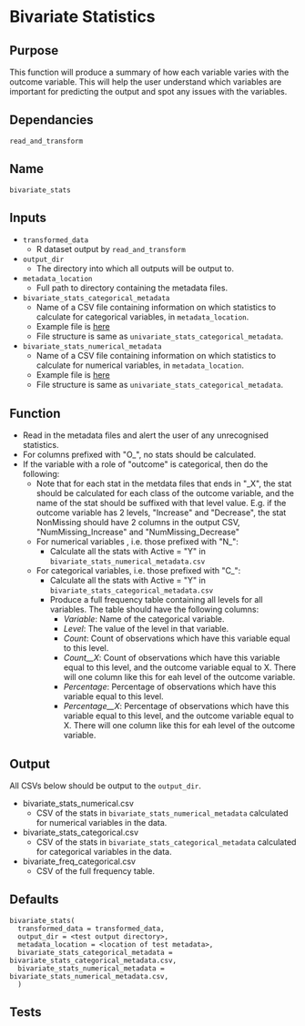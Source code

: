 # Bivariate Statistics

## Purpose
This function will produce a summary of how each variable varies with the outcome variable. This will help the user understand which variables are important for predicting the output and spot any issues with the variables.

## Dependancies
`read_and_transform`

## Name
`bivariate_stats`

## Inputs
* `transformed_data`
  * R dataset output by `read_and_transform`
* `output_dir`
  * The directory into which all outputs will be output to.
* `metadata_location`
  * Full path to directory containing the metadata files.
* `bivariate_stats_categorical_metadata`
  * Name of a CSV file containing information on which statistics to calculate for categorical variables, in `metadata_location`.
  * Example file is [here](../example_metadata_files/bivariate_stats_categorical_metadata.csv)
  * File structure is same as `univariate_stats_categorical_metadata`.
* `bivariate_stats_numerical_metadata`
  * Name of a CSV file containing information on which statistics to calculate for numerical variables, in `metadata_location`.
  * Example file is [here](../example_metadata_files/bivariate_stats_numerical_metadata.csv)
  * File structure is same as `univariate_stats_categorical_metadata`.


## Function
* Read in the metadata files and alert the user of any unrecognised statistics.
* For columns prefixed with "O_", no stats should be calculated.
* If the variable with a role of "outcome" is categorical, then do the following:
  * Note that for each stat in the metdata files that ends in "\_X", the stat should be calculated for each class of the outcome variable, and the name of the stat should be suffixed with that level value. E.g. if the outcome variable has 2 levels, "Increase" and "Decrease", the stat NonMissing should have 2 columns in the output CSV, "NumMissing_Increase" and "NumMissing_Decrease"
  * For numerical variables , i.e. those prefixed with "N_":
    * Calculate all the stats with Active = "Y" in `bivariate_stats_numerical_metadata.csv`
  * For categorical variables, i.e. those prefixed with "C_":
    * Calculate all the stats with Active = "Y" in `bivariate_stats_categorical_metadata.csv`
    * Produce a full frequency table containing all levels for all variables. The table should have the following columns:
      * _Variable_: Name of the categorical variable.
      * _Level_: The value of the level in that variable.
      * _Count_: Count of observations which have this variable equal to this level.
      * _Count__X_: Count of observations which have this variable equal to this level, and the outcome variable equal to X. There will one column like this for eah level of the outcome variable.
      * _Percentage_: Percentage of observations which have this variable equal to this level.
      * _Percentage__X_: Percentage of observations which have this variable equal to this level, and the outcome variable equal to X. There will one column like this for eah level of the outcome variable.

## Output
All CSVs below should be output to the `output_dir`.
* bivariate_stats_numerical.csv
  * CSV of the stats in `bivariate_stats_numerical_metadata` calculated for numerical variables in the data.
* bivariate_stats_categorical.csv
  * CSV of the stats in `bivariate_stats_categorical_metadata` calculated for categorical variables in the data.
* bivariate_freq_categorical.csv
  * CSV of the full frequency table.

## Defaults
```
bivariate_stats(
  transformed_data = transformed_data,
  output_dir = <test output directory>,
  metadata_location = <location of test metadata>,
  bivariate_stats_categorical_metadata = bivariate_stats_categorical_metadata.csv,
  bivariate_stats_numerical_metadata = bivariate_stats_numerical_metadata.csv,
  )  
```
## Tests
